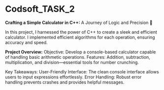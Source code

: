 # Codsoft_TASK_2
__Crafting a Simple Calculator in C++:__ A Journey of Logic and Precision 🚀

In this project, I harnessed the power of C++ to create a sleek and efficient calculator. I implemented efficient algorithms for each operation, ensuring accuracy and speed. 

__Project Overview:__
Objective: Develop a console-based calculator capable of handling basic arithmetic operations.
Features: Addition, subtraction, multiplication, and division—essential tools for number crunching.

Key Takeaways:
User-Friendly Interface: The clean console interface allows users to input expressions effortlessly.
Error Handling: Robust error handling prevents crashes and provides helpful messages.


